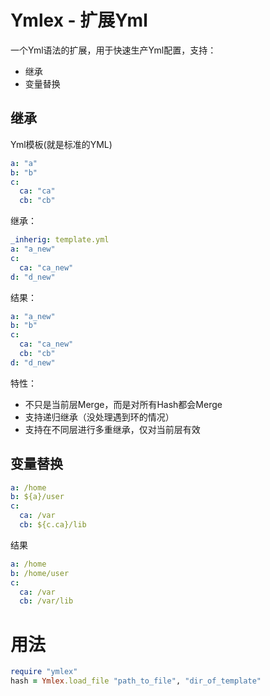 # Ymlex - 扩展Yml

一个Yml语法的扩展，用于快速生产Yml配置，支持：
* 继承
* 变量替换

## 继承

Yml模板(就是标准的YML)
```yml
a: "a"
b: "b"
c: 
  ca: "ca"
  cb: "cb"
```
继承：
```yml
_inherig: template.yml
a: "a_new"
c: 
  ca: "ca_new"
d: "d_new"
```
结果：
```yml
a: "a_new"
b: "b"
c: 
  ca: "ca_new"
  cb: "cb"
d: "d_new"
```

特性：
* 不只是当前层Merge，而是对所有Hash都会Merge
* 支持递归继承（没处理遇到环的情况）
* 支持在不同层进行多重继承，仅对当前层有效

## 变量替换
```yml
a: /home
b: ${a}/user
c: 
  ca: /var
  cb: ${c.ca}/lib
```
结果
```yml
a: /home
b: /home/user
c: 
  ca: /var
  cb: /var/lib
```

# 用法

```ruby
require "ymlex"
hash = Ymlex.load_file "path_to_file", "dir_of_template"
```
